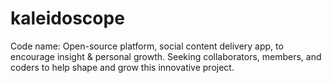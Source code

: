 # kaleidoscope
Code name: Open-source platform, social content delivery app, to encourage insight &amp; personal growth. Seeking collaborators, members, and coders to help shape and grow this innovative project.
